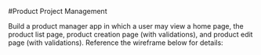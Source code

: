 #Product Project Management

Build a product manager app in which a user may view a home page, the product list page, product creation page (with validations), and product edit page (with validations). Reference the wireframe below for details: